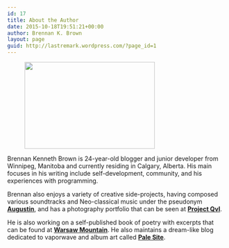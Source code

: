 ```yaml
---
id: 17
title: About the Author
date: 2015-10-18T19:51:21+00:00
author: Brennan K. Brown
layout: page
guid: http://lastremark.wordpress.com/?page_id=1
---
```


<div class="wp-block-image is-style-circle-mask">
  <figure class="alignright size-medium is-resized"><img src="http://wandernotebook.com/wp-content/uploads/2020/02/Brennan-Brown-300x200.jpg" alt="" class="wp-image-191" width="300" height="200" srcset="http://wandernotebook.com/wp-content/uploads/2020/02/Brennan-Brown-300x200.jpg 300w, http://wandernotebook.com/wp-content/uploads/2020/02/Brennan-Brown-1024x682.jpg 1024w, http://wandernotebook.com/wp-content/uploads/2020/02/Brennan-Brown-768x512.jpg 768w, http://wandernotebook.com/wp-content/uploads/2020/02/Brennan-Brown-900x600.jpg 900w, http://wandernotebook.com/wp-content/uploads/2020/02/Brennan-Brown.jpg 1280w" sizes="(max-width: 300px) 100vw, 300px" /></figure>
</div>

Brennan Kenneth Brown is 24-year-old blogger and junior developer from Winnipeg, Manitoba and currently residing in Calgary, Alberta. His main focuses in his writing include self-development, community, and his experiences with programming.

Brennan also enjoys a variety of creative side-projects, having composed various soundtracks and Neo-classical music under the pseudonym [**Augustin**](https://augustin.bandcamp.com/), and has a photography portfolio that can be seen at [**Project Qvl**](https://deviantart.com/qvl).

He is also working on a self-published book of poetry with excerpts that can be found at [**Warsaw Mountain**](https://warsawmountain.tumblr.com/). He also maintains a dream-like blog dedicated to vaporwave and album art called [**Pale Site**](http://pale.pw/).
